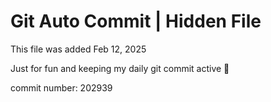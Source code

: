 # Git Auto Commit | Hidden File

This file was added Feb 12, 2025

Just for fun and keeping my daily git commit active 🤪

commit number: 202939
